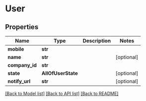 # User

## Properties
Name | Type | Description | Notes
------------ | ------------- | ------------- | -------------
**mobile** | **str** |  | 
**name** | **str** |  | [optional] 
**company_id** | **str** |  | 
**state** | **AllOfUserState** |  | [optional] 
**notify_url** | **str** |  | [optional] 

[[Back to Model list]](../README.md#documentation-for-models) [[Back to API list]](../README.md#documentation-for-api-endpoints) [[Back to README]](../README.md)

